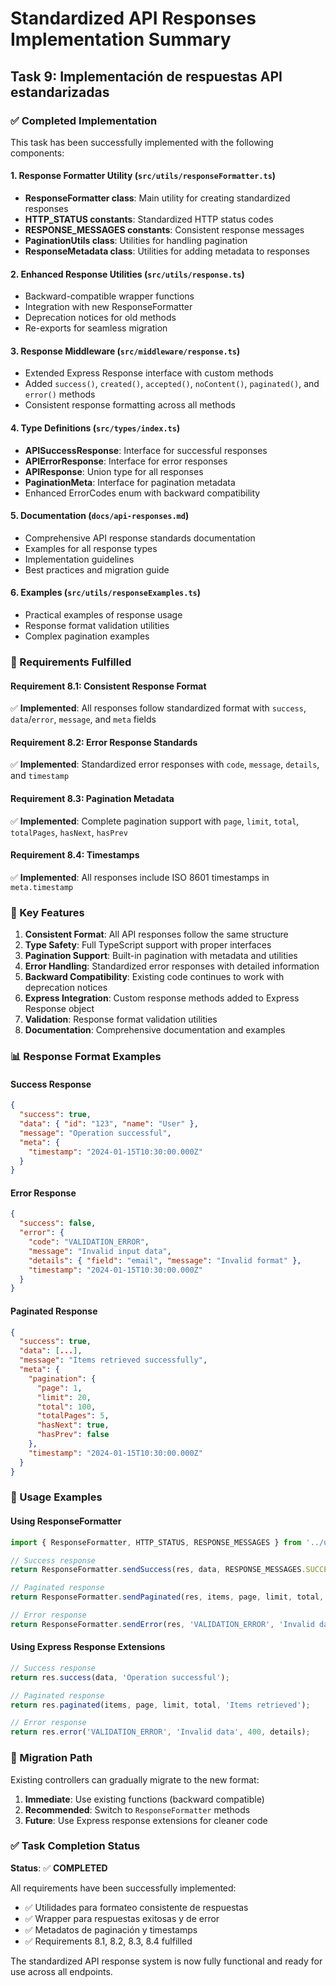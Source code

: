 # Standardized API Responses Implementation Summary

## Task 9: Implementación de respuestas API estandarizadas

### ✅ Completed Implementation

This task has been successfully implemented with the following components:

#### 1. Response Formatter Utility (`src/utils/responseFormatter.ts`)
- **ResponseFormatter class**: Main utility for creating standardized responses
- **HTTP_STATUS constants**: Standardized HTTP status codes
- **RESPONSE_MESSAGES constants**: Consistent response messages
- **PaginationUtils class**: Utilities for handling pagination
- **ResponseMetadata class**: Utilities for adding metadata to responses

#### 2. Enhanced Response Utilities (`src/utils/response.ts`)
- Backward-compatible wrapper functions
- Integration with new ResponseFormatter
- Deprecation notices for old methods
- Re-exports for seamless migration

#### 3. Response Middleware (`src/middleware/response.ts`)
- Extended Express Response interface with custom methods
- Added `success()`, `created()`, `accepted()`, `noContent()`, `paginated()`, and `error()` methods
- Consistent response formatting across all methods

#### 4. Type Definitions (`src/types/index.ts`)
- **APISuccessResponse<T>**: Interface for successful responses
- **APIErrorResponse**: Interface for error responses
- **APIResponse<T>**: Union type for all responses
- **PaginationMeta**: Interface for pagination metadata
- Enhanced ErrorCodes enum with backward compatibility

#### 5. Documentation (`docs/api-responses.md`)
- Comprehensive API response standards documentation
- Examples for all response types
- Implementation guidelines
- Best practices and migration guide

#### 6. Examples (`src/utils/responseExamples.ts`)
- Practical examples of response usage
- Response format validation utilities
- Complex pagination examples

### 🎯 Requirements Fulfilled

#### Requirement 8.1: Consistent Response Format
✅ **Implemented**: All responses follow standardized format with `success`, `data`/`error`, `message`, and `meta` fields

#### Requirement 8.2: Error Response Standards
✅ **Implemented**: Standardized error responses with `code`, `message`, `details`, and `timestamp`

#### Requirement 8.3: Pagination Metadata
✅ **Implemented**: Complete pagination support with `page`, `limit`, `total`, `totalPages`, `hasNext`, `hasPrev`

#### Requirement 8.4: Timestamps
✅ **Implemented**: All responses include ISO 8601 timestamps in `meta.timestamp`

### 🔧 Key Features

1. **Consistent Format**: All API responses follow the same structure
2. **Type Safety**: Full TypeScript support with proper interfaces
3. **Pagination Support**: Built-in pagination with metadata and utilities
4. **Error Handling**: Standardized error responses with detailed information
5. **Backward Compatibility**: Existing code continues to work with deprecation notices
6. **Express Integration**: Custom response methods added to Express Response object
7. **Validation**: Response format validation utilities
8. **Documentation**: Comprehensive documentation and examples

### 📊 Response Format Examples

#### Success Response
```json
{
  "success": true,
  "data": { "id": "123", "name": "User" },
  "message": "Operation successful",
  "meta": {
    "timestamp": "2024-01-15T10:30:00.000Z"
  }
}
```

#### Error Response
```json
{
  "success": false,
  "error": {
    "code": "VALIDATION_ERROR",
    "message": "Invalid input data",
    "details": { "field": "email", "message": "Invalid format" },
    "timestamp": "2024-01-15T10:30:00.000Z"
  }
}
```

#### Paginated Response
```json
{
  "success": true,
  "data": [...],
  "message": "Items retrieved successfully",
  "meta": {
    "pagination": {
      "page": 1,
      "limit": 20,
      "total": 100,
      "totalPages": 5,
      "hasNext": true,
      "hasPrev": false
    },
    "timestamp": "2024-01-15T10:30:00.000Z"
  }
}
```

### 🚀 Usage Examples

#### Using ResponseFormatter
```typescript
import { ResponseFormatter, HTTP_STATUS, RESPONSE_MESSAGES } from '../utils/responseFormatter';

// Success response
return ResponseFormatter.sendSuccess(res, data, RESPONSE_MESSAGES.SUCCESS, HTTP_STATUS.OK);

// Paginated response
return ResponseFormatter.sendPaginated(res, items, page, limit, total, 'Items retrieved');

// Error response
return ResponseFormatter.sendError(res, 'VALIDATION_ERROR', 'Invalid data', HTTP_STATUS.BAD_REQUEST);
```

#### Using Express Response Extensions
```typescript
// Success response
return res.success(data, 'Operation successful');

// Paginated response
return res.paginated(items, page, limit, total, 'Items retrieved');

// Error response
return res.error('VALIDATION_ERROR', 'Invalid data', 400, details);
```

### 🔄 Migration Path

Existing controllers can gradually migrate to the new format:

1. **Immediate**: Use existing functions (backward compatible)
2. **Recommended**: Switch to `ResponseFormatter` methods
3. **Future**: Use Express response extensions for cleaner code

### ✅ Task Completion Status

**Status**: ✅ **COMPLETED**

All requirements have been successfully implemented:
- ✅ Utilidades para formateo consistente de respuestas
- ✅ Wrapper para respuestas exitosas y de error
- ✅ Metadatos de paginación y timestamps
- ✅ Requirements 8.1, 8.2, 8.3, 8.4 fulfilled

The standardized API response system is now fully functional and ready for use across all endpoints.